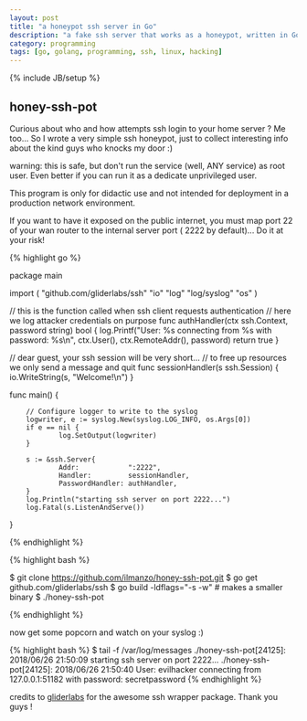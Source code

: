 ```yaml
---
layout: post
title: "a honeypot ssh server in Go"
description: "a fake ssh server that works as a honeypot, written in Go"
category: programming
tags: [go, golang, programming, ssh, linux, hacking]
---
```

{% include JB/setup %}

## honey-ssh-pot

Curious about who and how attempts ssh login to your home server ? Me too... So I wrote a very simple ssh honeypot, just to collect interesting info about the kind guys who knocks my door :)

warning: this is safe, but don't run the service (well, ANY service) as root user. Even better if you can run it as a dedicate unprivileged user.

This program is only for didactic use and not intended for deployment in a production network environment.

If you want to have it exposed on the public internet, you must map port 22 of your wan router to the internal server port ( 2222 by default)... Do it at your risk!


{% highlight go %}

package main

import (
        "github.com/gliderlabs/ssh" 
        "io"
        "log"
        "log/syslog"
        "os"
)

// this is the function called when ssh client requests authentication
// here we log attacker credentials on purpose
func authHandler(ctx ssh.Context, password string) bool {
        log.Printf("User: %s connecting from %s with password: %s\n", 
          ctx.User(), ctx.RemoteAddr(), password)
        return true
}

// dear guest, your ssh session will be very short...
// to free up resources we only send a message and quit
func sessionHandler(s ssh.Session) {
        io.WriteString(s, "Welcome!\n")
}

func main() {

        // Configure logger to write to the syslog
        logwriter, e := syslog.New(syslog.LOG_INFO, os.Args[0])
        if e == nil {
                log.SetOutput(logwriter)
        }

        s := &ssh.Server{
                Addr:            ":2222",
                Handler:         sessionHandler,
                PasswordHandler: authHandler,
        }
        log.Println("starting ssh server on port 2222...")
        log.Fatal(s.ListenAndServe())
}

{% endhighlight %}

{% highlight bash %}

$ git clone https://github.com/ilmanzo/honey-ssh-pot.git
$ go get github.com/gliderlabs/ssh
$ go build -ldflags="-s -w" # makes a smaller binary
$ ./honey-ssh-pot 

{% endhighlight %}

now get some popcorn and watch on your syslog :)


{% highlight bash %}
$ tail -f /var/log/messages
./honey-ssh-pot[24125]: 2018/06/26 21:50:09 starting ssh server on port 2222...
./honey-ssh-pot[24125]: 2018/06/26 21:50:40 User: evilhacker connecting from 127.0.0.1:51182 with password: secretpassword
{% endhighlight %}


credits to [gliderlabs](https://github.com/gliderlabs) for the awesome ssh wrapper package. Thank you guys !

